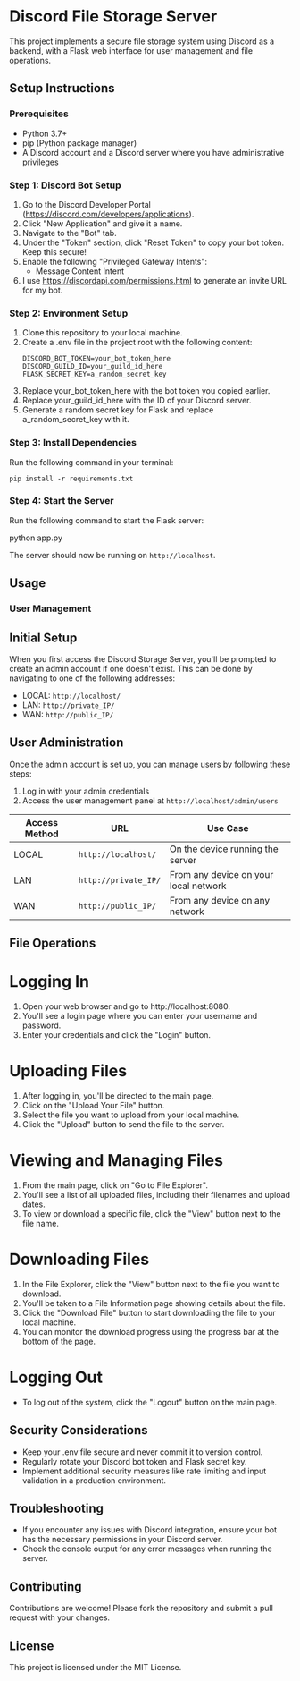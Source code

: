 # Discord File Storage Server

This project implements a secure file storage system using Discord as a backend, with a Flask web interface for user management and file operations.

## Setup Instructions

### Prerequisites

- Python 3.7+
- pip (Python package manager)
- A Discord account and a Discord server where you have administrative privileges

### Step 1: Discord Bot Setup

1. Go to the Discord Developer Portal (https://discord.com/developers/applications).
2. Click "New Application" and give it a name.
3. Navigate to the "Bot" tab.
4. Under the "Token" section, click "Reset Token" to copy your bot token. Keep this secure!
5. Enable the following "Privileged Gateway Intents":
   - Message Content Intent
6. I use https://discordapi.com/permissions.html to generate an invite URL for my bot.

### Step 2: Environment Setup

1. Clone this repository to your local machine.
2. Create a .env file in the project root with the following content:
   ```
   DISCORD_BOT_TOKEN=your_bot_token_here
   DISCORD_GUILD_ID=your_guild_id_here
   FLASK_SECRET_KEY=a_random_secret_key
   ```
3. Replace your_bot_token_here with the bot token you copied earlier.
4. Replace your_guild_id_here with the ID of your Discord server.
5. Generate a random secret key for Flask and replace a_random_secret_key with it.

### Step 3: Install Dependencies

Run the following command in your terminal:

```
pip install -r requirements.txt
```

### Step 4: Start the Server

Run the following command to start the Flask server:

python app.py

The server should now be running on `http://localhost`.

## Usage

### User Management

## Initial Setup
When you first access the Discord Storage Server, you'll be prompted to create an admin account if one doesn't exist. This can be done by navigating to one of the following addresses:
- LOCAL: `http://localhost/`
- LAN: `http://private_IP/`
- WAN: `http://public_IP/`

## User Administration
Once the admin account is set up, you can manage users by following these steps:
1. Log in with your admin credentials
2. Access the user management panel at `http://localhost/admin/users`

| Access Method | URL | Use Case |
|---------------|-----|----------|
| LOCAL | `http://localhost/` | On the device running the server |
| LAN | `http://private_IP/` | From any device on your local network |
| WAN | `http://public_IP/` | From any device on any network |



## File Operations

# Logging In
1. Open your web browser and go to http://localhost:8080.
2. You'll see a login page where you can enter your username and password.
3. Enter your credentials and click the "Login" button.

# Uploading Files
1. After logging in, you'll be directed to the main page.
2. Click on the "Upload Your File" button.
3. Select the file you want to upload from your local machine.
4. Click the "Upload" button to send the file to the server.

# Viewing and Managing Files
1. From the main page, click on "Go to File Explorer".
2. You'll see a list of all uploaded files, including their filenames and upload dates.
3. To view or download a specific file, click the "View" button next to the file name.

# Downloading Files
1. In the File Explorer, click the "View" button next to the file you want to download.
2. You'll be taken to a File Information page showing details about the file.
3. Click the "Download File" button to start downloading the file to your local machine.
4. You can monitor the download progress using the progress bar at the bottom of the page.

# Logging Out
- To log out of the system, click the "Logout" button on the main page.

## Security Considerations

- Keep your .env file secure and never commit it to version control.
- Regularly rotate your Discord bot token and Flask secret key.
- Implement additional security measures like rate limiting and input validation in a production environment.

## Troubleshooting

- If you encounter any issues with Discord integration, ensure your bot has the necessary permissions in your Discord server.
- Check the console output for any error messages when running the server.

## Contributing

Contributions are welcome! Please fork the repository and submit a pull request with your changes.

## License

This project is licensed under the MIT License.
